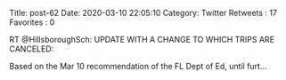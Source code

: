 Title: post-62
Date: 2020-03-10 22:05:10
Category: Twitter
Retweets : 17
Favorites : 0

RT @HillsboroughSch: UPDATE WITH A CHANGE TO WHICH TRIPS ARE CANCELED:

Based on the Mar 10 recommendation of the FL Dept of Ed, until furt…